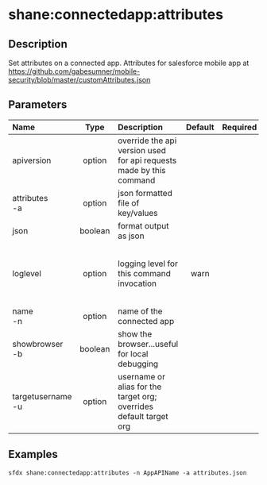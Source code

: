 <!-- This file has been generated with command 'sfdx hardis:doc:plugin:generate'. Please do not update it manually or it may be overwritten -->
# shane:connectedapp:attributes

## Description

Set attributes on a connected app.  Attributes for salesforce mobile app at https://github.com/gabesumner/mobile-security/blob/master/customAttributes.json

## Parameters

|Name|Type|Description|Default|Required|Options|
|:---|:--:|:----------|:-----:|:------:|:-----:|
|apiversion|option|override the api version used for api requests made by this command||||
|attributes<br/>-a|option|json formatted file of key/values||||
|json|boolean|format output as json||||
|loglevel|option|logging level for this command invocation|warn||trace<br/>debug<br/>info<br/>warn<br/>error<br/>fatal|
|name<br/>-n|option|name of the connected app||||
|showbrowser<br/>-b|boolean|show the browser...useful for local debugging||||
|targetusername<br/>-u|option|username or alias for the target org; overrides default target org||||

## Examples

```shell
sfdx shane:connectedapp:attributes -n AppAPIName -a attributes.json
```



